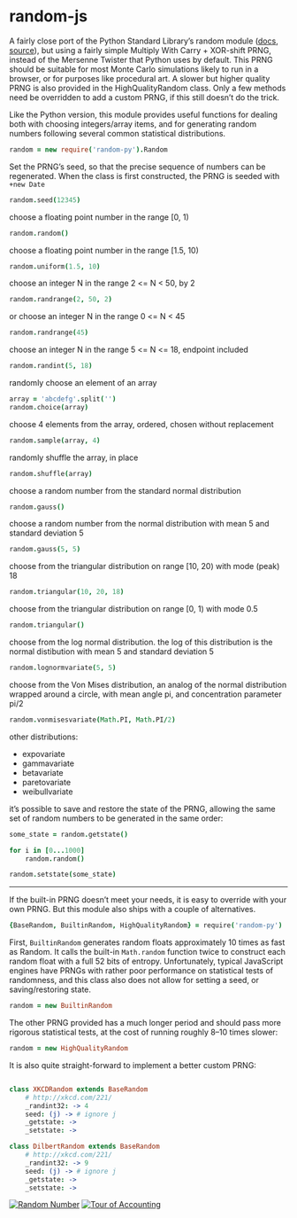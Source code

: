 random-js
=========

A fairly close port of the Python Standard Library’s random module ([docs][pyranddocs], [source][pyrandsource]), but using a fairly simple Multiply With Carry + XOR-shift PRNG, instead of the Mersenne Twister that Python uses by default. This PRNG should be suitable for most Monte Carlo simulations likely to run in a browser, or for purposes like procedural art. A slower but higher quality PRNG is also provided in the HighQualityRandom class. Only a few methods need be overridden to add a custom PRNG, if this still doesn’t do the trick.

  [pyranddocs]: http://docs.python.org/py3k/library/random.html
  [pyrandsource]: http://hg.python.org/cpython/file/tip/Lib/random.py

Like the Python version, this module provides useful functions for dealing both with choosing integers/array items, and for generating random numbers following several common statistical distributions.

```coffeescript
random = new require('random-py').Random
```

Set the PRNG’s seed, so that the precise sequence of numbers can be regenerated. When the class is first constructed, the PRNG is seeded with `+new Date`

```coffeescript
random.seed(12345)
```

choose a floating point number in the range [0, 1)

```coffeescript
random.random()
```

choose a floating point number in the range [1.5, 10)

```coffeescript
random.uniform(1.5, 10)
```

choose an integer N in the range 2 <= N < 50, by 2

```coffeescript
random.randrange(2, 50, 2)
```

or choose an integer N in the range 0 <= N < 45

```coffeescript
random.randrange(45)
```

choose an integer N in the range 5 <= N <= 18, endpoint included

```coffeescript
random.randint(5, 18)
```

randomly choose an element of an array

```coffeescript
array = 'abcdefg'.split('')
random.choice(array)
```

choose 4 elements from the array, ordered, chosen without replacement

```coffeescript
random.sample(array, 4)
```

randomly shuffle the array, in place

```coffeescript
random.shuffle(array)
```

choose a random number from the standard normal distribution

```coffeescript
random.gauss()
```

choose a random number from the normal distribution with mean 5 and standard deviation 5

```coffeescript
random.gauss(5, 5)
```

choose from the triangular distribution on range [10, 20) with mode (peak) 18

```coffeescript
random.triangular(10, 20, 18)
```

choose from the triangular distribution on range [0, 1) with mode 0.5

```coffeescript
random.triangular()
```

choose from the log normal distribution. the log of this distribution is the normal distibution with mean 5 and standard deviation 5

```coffeescript
random.lognormvariate(5, 5)
```

choose from the Von Mises distribution, an analog of the normal distribution wrapped around a circle, with mean angle pi, and concentration parameter pi/2

```coffeescript
random.vonmisesvariate(Math.PI, Math.PI/2)
```

other distributions:

  - expovariate
  - gammavariate
  - betavariate
  - paretovariate
  - weibullvariate

it’s possible to save and restore the state of the PRNG, allowing the same set of random numbers to be generated in the same order:

```coffeescript
some_state = random.getstate()

for i in [0...1000]
    random.random()

random.setstate(some_state)
```

* * * * *

If the built-in PRNG doesn’t meet your needs, it is easy to override with your own PRNG. But this module also ships with a couple of alternatives.

```coffeescript
{BaseRandom, BuiltinRandom, HighQualityRandom} = require('random-py')
```

First, `BuiltinRandom` generates random floats approximately 10 times as fast as Random. It calls the built-in `Math.random` function twice to construct each random float with a full 52 bits of entropy. Unfortunately, typical JavaScript engines have PRNGs with rather poor performance on statistical tests of randomness, and this class also does not allow for setting a seed, or saving/restoring state.

```coffeescript
random = new BuiltinRandom
```


The other PRNG provided has a much longer period and should pass more rigorous statistical tests, at the cost of running roughly 8–10 times slower:

```coffeescript
random = new HighQualityRandom
```

It is also quite straight-forward to implement a better custom PRNG:

```coffeescript

class XKCDRandom extends BaseRandom
    # http://xkcd.com/221/
    _randint32: -> 4
    seed: (j) -> # ignore j
    _getstate: ->
    _setstate: ->

class DilbertRandom extends BaseRandom
    # http://xkcd.com/221/
    _randint32: -> 9
    seed: (j) -> # ignore j
    _getstate: ->
    _setstate: ->
```

[![Random Number](http://imgs.xkcd.com/comics/random_number.png)](http://xkcd.com/221/)
[![Tour of Accounting](http://dilbert.com/dyn/str_strip/000000000/00000000/0000000/000000/00000/2000/300/2318/2318.strip.gif)](http://dilbert.com/fast/2001-10-25/)